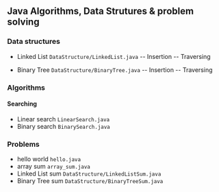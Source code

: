 ## Java Algorithms, Data Strutures & problem solving

### Data structures

- Linked List `DataStructure/LinkedList.java`
  -- Insertion
  -- Traversing

- Binary Tree `DataStructure/BinaryTree.java`
  -- Insertion
  -- Traversing

### Algorithms

#### Searching

- Linear search `LinearSearch.java`
- Binary search `BinarySearch.java`

### Problems

- hello world `hello.java`
- array sum `array_sum.java`
- Linked List sum `DataStructure/LinkedListSum.java`
- Binary Tree sum `DataStructure/BinaryTreeSum.java`
